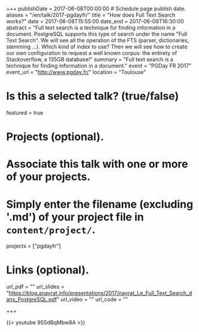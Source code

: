 +++
publishDate = 2017-06-08T00:00:00  # Schedule page publish date.
aliases = "/en/talk/2017-pgdayfr/"
title = "How does Full Text Search works?"
date = 2017-06-08T15:55:00
date_end = 2017-06-08T16:30:00
abstract = "Full text search is a technique for finding information in a document. PostgreSQL supports this type of search under the name \"Full Text Search\". We will see all the operation of the FTS (parser, dictionaries, stemming ...). Which kind of index to use? Then we will see how to create our own configuration to request a well known corpus: the entirety of Stackoverflow, a 135GB database!"
summary = "Full text search is a technique for finding information in a document."
event = "PGDay FR 2017"
event_url = "http://www.pgday.fr/"
location = "Toulouse"

# Is this a selected talk? (true/false)
featured = true

# Projects (optional).
#   Associate this talk with one or more of your projects.
#   Simply enter the filename (excluding '.md') of your project file in `content/project/`.
projects = ["pgdayfr"]

# Links (optional).
url_pdf = ""
url_slides = "https://blog.anayrat.info/presentations/2017/nayrat_Le_Full_Text_Search_dans_PostgreSQL.pdf"
url_video = ""
url_code = ""


+++

{{< youtube 9S5dBqMbw8A >}}
